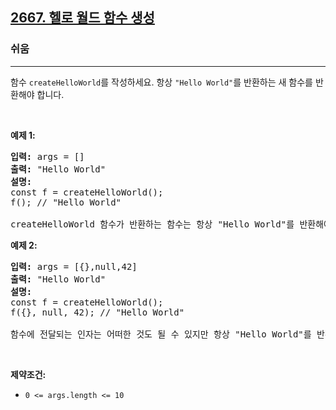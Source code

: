 <h2><a href="https://leetcode.com/problems/create-hello-world-function">2667. 헬로 월드 함수 생성</a></h2><h3>쉬움</h3><hr>함수 <code>createHelloWorld</code>를 작성하세요. 항상 <code>"Hello World"</code>를 반환하는 새 함수를 반환해야 합니다.
<p>&nbsp;</p>
<p><strong class="example">예제 1:</strong></p>

<pre>
<strong>입력:</strong> args = []
<strong>출력:</strong> "Hello World"
<strong>설명:</strong>
const f = createHelloWorld();
f(); // "Hello World"

createHelloWorld 함수가 반환하는 함수는 항상 "Hello World"를 반환해야 합니다.
</pre>

<p><strong class="example">예제 2:</strong></p>

<pre>
<strong>입력:</strong> args = [{},null,42]
<strong>출력:</strong> "Hello World"
<strong>설명:</strong>
const f = createHelloWorld();
f({}, null, 42); // "Hello World"

함수에 전달되는 인자는 어떠한 것도 될 수 있지만 항상 "Hello World"를 반환해야 합니다.
</pre>

<p>&nbsp;</p>
<p><strong>제약조건:</strong></p>

<ul>
	<li><code>0 &lt;= args.length &lt;= 10</code></li>
</ul>
